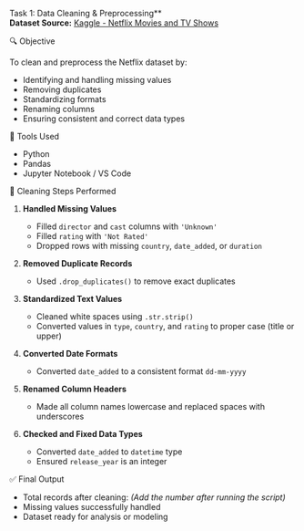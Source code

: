Task 1: Data Cleaning & Preprocessing**  
**Dataset Source:** [Kaggle - Netflix Movies and TV Shows](https://www.kaggle.com/datasets/shivamb/netflix-shows)



🔍 Objective

To clean and preprocess the Netflix dataset by:
- Identifying and handling missing values
- Removing duplicates
- Standardizing formats
- Renaming columns
- Ensuring consistent and correct data types

🧰 Tools Used

- Python
- Pandas
- Jupyter Notebook / VS Code


🧼 Cleaning Steps Performed

1. **Handled Missing Values**
   - Filled `director` and `cast` columns with `'Unknown'`
   - Filled `rating` with `'Not Rated'`
   - Dropped rows with missing `country`, `date_added`, or `duration`

2. **Removed Duplicate Records**
   - Used `.drop_duplicates()` to remove exact duplicates

3. **Standardized Text Values**
   - Cleaned white spaces using `.str.strip()`
   - Converted values in `type`, `country`, and `rating` to proper case (title or upper)

4. **Converted Date Formats**
   - Converted `date_added` to a consistent format `dd-mm-yyyy`

5. **Renamed Column Headers**
   - Made all column names lowercase and replaced spaces with underscores

6. **Checked and Fixed Data Types**
   - Converted `date_added` to `datetime` type
   - Ensured `release_year` is an integer


✅ Final Output

- Total records after cleaning: *(Add the number after running the script)*
- Missing values successfully handled
- Dataset ready for analysis or modeling
